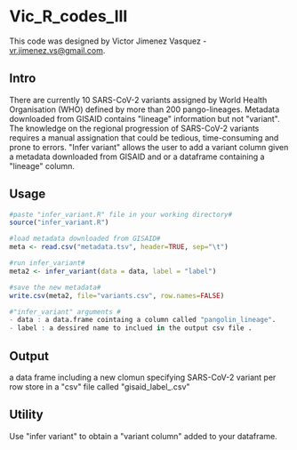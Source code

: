 # Vic_R_codes_III

This code was designed by Victor Jimenez Vasquez - vr.jimenez.vs@gmail.com.
## Intro
There are currently 10 SARS-CoV-2 variants assigned by World Health Organisation (WHO) defined by more than 200 pango-lineages. Metadata downloaded from GISAID contains "lineage" information but not "variant". The knowledge on the regional progression of SARS-CoV-2 variants requires a manual assignation that could be tedious, time-consuming and prone to errors. "Infer variant" allows the user to add a variant column given a metadata downloaded from GISAID and or a dataframe containing a "lineage" column. 

## Usage 
```r
#paste "infer_variant.R" file in your working directory#
source("infer_variant.R")

#load metadata downloaded from GISAID#
meta <- read.csv("metadata.tsv", header=TRUE, sep="\t")

#run infer_variant#
meta2 <- infer_variant(data = data, label = "label")

#save the new metadata#
write.csv(meta2, file="variants.csv", row.names=FALSE)

#"infer_variant" arguments #
- data : a data.frame cointaing a column called "pangolin_lineage". 
- label : a dessired name to inclued in the output csv file .  

```
## Output
a data frame including a new clomun specifying SARS-CoV-2 variant per row store in a "csv" file called "gisaid_label_.csv"

## Utility
Use "infer variant" to obtain a "variant column" added to your dataframe.
